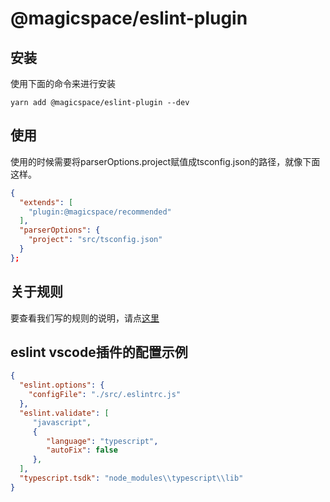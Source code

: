 # @magicspace/eslint-plugin

## 安装
使用下面的命令来进行安装
```
yarn add @magicspace/eslint-plugin --dev
```

## 使用

使用的时候需要将parserOptions.project赋值成tsconfig.json的路径，就像下面这样。

```json
{
  "extends": [
    "plugin:@magicspace/recommended"
  ],
  "parserOptions": {
    "project": "src/tsconfig.json"
  }
};
```

## 关于规则

要查看我们写的规则的说明，请点[这里](../tslint-rules/README.md)


## eslint vscode插件的配置示例

```json
{
  "eslint.options": {
    "configFile": "./src/.eslintrc.js"
  },
  "eslint.validate": [
     "javascript",
     {
        "language": "typescript",
        "autoFix": false
     },
  ],
  "typescript.tsdk": "node_modules\\typescript\\lib"
}
```
